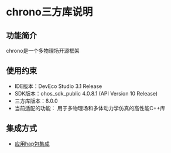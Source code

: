 # chrono三方库说明
## 功能简介
chrono是一个多物理场开源框架
## 使用约束
- IDE版本：DevEco Studio 3.1 Release
- SDK版本：ohos_sdk_public 4.0.8.1 (API Version 10 Release)
- 三方库版本：8.0.0
- 当前适配的功能： 用于多物理场和多体动力学仿真的高性能C++库

## 集成方式
+ [应用hap包集成](docs/hap_integrate.md)

